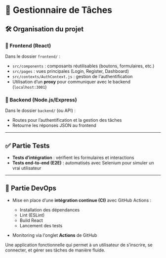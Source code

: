 # 📝 Gestionnaire de Tâches



## 🛠️ Organisation du projet

### 📁 Frontend (React)

Dans le dossier `frontend/` :
- `src/components` : composants réutilisables (boutons, formulaires, etc.)
- `src/pages` : vues principales (Login, Register, Dashboard)
- `src/contexts/AuthContext.js` : gestion de l'authentification
- Utilisation d’un **proxy** pour communiquer avec le backend (`localhost:3001`)

### 📁 Backend (Node.js/Express)

Dans le dossier `backend/` (ou API) :
- Routes pour l’authentification et la gestion des tâches
- Retourne les réponses JSON au frontend

---

## ✅ Partie Tests

- **Tests d’intégration** : vérifient les formulaires et interactions
- **Tests end-to-end (E2E)** : automatisés avec Selenium pour simuler un vrai utilisateur

---

## 🚀 Partie DevOps

- Mise en place d’une **intégration continue (CI)** avec GitHub Actions :
  - Installation des dépendances
  - Lint (ESLint)
  - Build React
  - Lancement des tests

- Monitoring via l'onglet **Actions** de GitHub



Une application fonctionnelle qui permet à un utilisateur de s’inscrire, se connecter, et gérer ses tâches de manière fluide.
